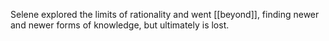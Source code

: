 Selene explored the limits of rationality and went [[beyond]], finding newer and newer forms of knowledge, but ultimately is lost.

